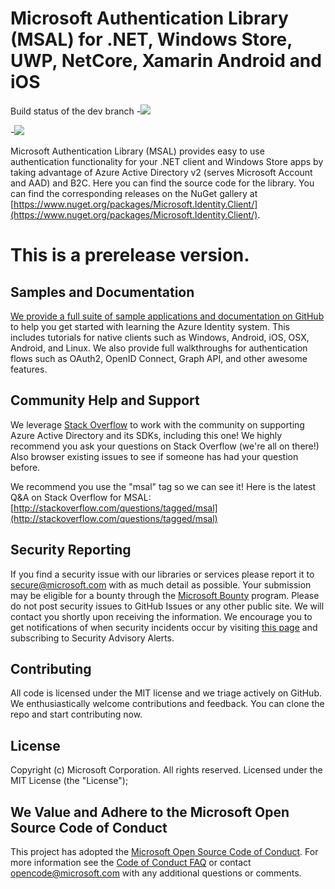 # Microsoft Authentication Library (MSAL) for .NET, Windows Store, UWP, NetCore, Xamarin Android and iOS
Build status of the dev branch
-![](https://identitydivision.visualstudio.com/_apis/public/build/definitions/a7934fdd-dcde-4492-a406-7fad6ac00e17/10/badge)

-![](https://ci.appveyor.com/api/projects/status/pqtq4xvppjm0o4ul/branch/dev?svg=true)

Microsoft Authentication Library (MSAL) provides easy to use authentication functionality for your .NET client and Windows Store apps by taking advantage of Azure Active Directory v2 (serves Microsoft Account and AAD) and B2C.
Here you can find the source code for the library. You can find the corresponding releases on the NuGet gallery at [https://www.nuget.org/packages/Microsoft.Identity.Client/](https://www.nuget.org/packages/Microsoft.Identity.Client/).

# This is a prerelease version.

## Samples and Documentation

[We provide a full suite of sample applications and documentation on GitHub](https://github.com/AzureADSamples) to help you get started with learning the Azure Identity system. This includes tutorials for native clients such as Windows, Android, iOS, OSX, Android, and Linux. We also provide full walkthroughs for authentication flows such as OAuth2, OpenID Connect, Graph API, and other awesome features. 

## Community Help and Support

We leverage [Stack Overflow](http://stackoverflow.com/) to work with the community on supporting Azure Active Directory and its SDKs, including this one! We highly recommend you ask your questions on Stack Overflow (we're all on there!) Also browser existing issues to see if someone has had your question before. 

We recommend you use the "msal" tag so we can see it! Here is the latest Q&A on Stack Overflow for MSAL: [http://stackoverflow.com/questions/tagged/msal](http://stackoverflow.com/questions/tagged/msal)

## Security Reporting

If you find a security issue with our libraries or services please report it to [secure@microsoft.com](mailto:secure@microsoft.com) with as much detail as possible. Your submission may be eligible for a bounty through the [Microsoft Bounty](http://aka.ms/bugbounty) program. Please do not post security issues to GitHub Issues or any other public site. We will contact you shortly upon receiving the information. We encourage you to get notifications of when security incidents occur by visiting [this page](https://technet.microsoft.com/en-us/security/dd252948) and subscribing to Security Advisory Alerts.

## Contributing

All code is licensed under the MIT license and we triage actively on GitHub. We enthusiastically welcome contributions and feedback. You can clone the repo and start contributing now. 

## License

Copyright (c) Microsoft Corporation.  All rights reserved. Licensed under the MIT License (the "License"); 

## We Value and Adhere to the Microsoft Open Source Code of Conduct

This project has adopted the [Microsoft Open Source Code of Conduct](https://opensource.microsoft.com/codeofconduct/). For more information see the [Code of Conduct FAQ](https://opensource.microsoft.com/codeofconduct/faq/) or contact [opencode@microsoft.com](mailto:opencode@microsoft.com) with any additional questions or comments.
